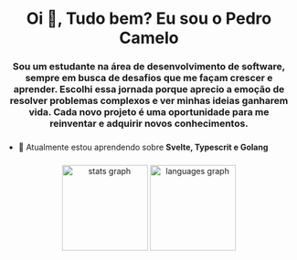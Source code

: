 <h1 align="center">Oi 👋, Tudo bem? Eu sou o Pedro Camelo</h1>
<h3 align="center">Sou um estudante na área de desenvolvimento de software, sempre em busca de desafios que me façam crescer e aprender. Escolhi essa jornada porque aprecio a emoção de resolver problemas complexos e ver minhas ideias ganharem vida. Cada novo projeto é uma oportunidade para me reinventar e adquirir novos conhecimentos.</h3>

###


- 🌱 Atualmente estou aprendendo sobre **Svelte, Typescrit e Golang**


###


<div align="center">
  <img src="https://github-readme-stats.vercel.app/api?username=PedraoCamelo&hide_title=false&hide_rank=false&show_icons=true&include_all_commits=true&count_private=true&disable_animations=false&theme=dracula&locale=en&hide_border=false&order=1" height="150" alt="stats graph"  />
  <img src="https://github-readme-stats.vercel.app/api/top-langs?username=PedraoCamelo&locale=en&hide_title=false&layout=compact&card_width=320&langs_count=5&theme=dracula&hide_border=false&order=2" height="150" alt="languages graph"  />
</div>

###


###
